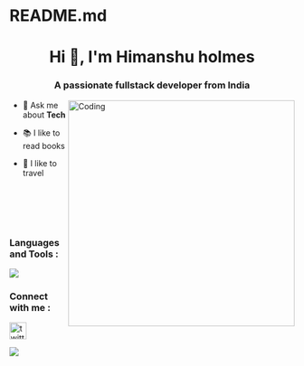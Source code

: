 # README.md



<h1 align="center">Hi 👋, I'm Himanshu holmes</h1>
<h3 align="center">A passionate fullstack developer from India</h3>
<img align="right" alt="Coding" width="400" src="https://cdn.dribbble.com/users/1162077/screenshots/5403918/focus-animation.gif" />



- 💬 Ask me about **Tech**

  



- 📚 I like to read books

- 🚗 I like to travel


<br />
<br />
<br />




<br />




<h3 align="left">Languages and Tools :</h3>
<div style="display: flex; align-items: center;">
    <img src="https://skillicons.dev/icons?i=go,docker,react,redux,js,express,github,nextjs,git,vite,mongodb,mysql,html,css,&perline=6" />
</div>

<h3 align="left">Connect with me :</h3>
<p align="left">
<a href="https://twitter.com/Himanshu_holmes" target="blank">
<img align="center" src="https://user-images.githubusercontent.com/110322488/211968732-cd861e70-37f4-4fbd-98d5-f78f1e3f5d9c.png" alt="twitter" height="30" width="30" /> </a>

<a href="http://www.github.com/Himanshu-holmes"><img src="https://github-readme-streak-stats.herokuapp.com/?user=Himanshu-holmes&stroke=ffffff&background=1c1917&ring=0891b2&fire=0891b2&currStreakNum=ffffff&currStreakLabel=0891b2&sideNums=ffffff&sideLabels=ffffff&dates=ffffff&hide_border=true" /></a>
